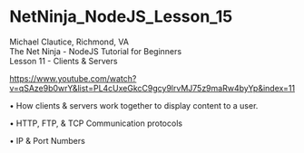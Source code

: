# NetNinja_NodeJS_Lesson_15
Michael Clautice, Richmond, VA<br>
The Net Ninja - NodeJS Tutorial for Beginners<br>
Lesson 11 - Clients & Servers

https://www.youtube.com/watch?v=qSAze9b0wrY&list=PL4cUxeGkcC9gcy9lrvMJ75z9maRw4byYp&index=11

• How clients & servers work together to display content to a user.

• HTTP, FTP, & TCP Communication protocols

• IP & Port Numbers 
